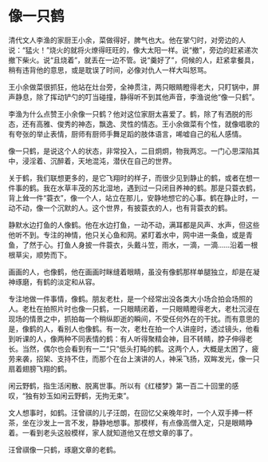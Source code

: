 # 像一只鹤

清代文人李渔的家厨王小余，菜做得好，脾气也大。他在掌勺时，对旁边的人说：“猛火！”烧火的就将火燎得旺旺的，像大太阳一样。说“撤”，旁边的赶紧递次撤下柴火。说“且烧着”，就丢在一边不管。说“羹好了”，伺候的人，赶紧拿餐具，稍有违背他的意思，或是耽误了时间，必像对仇人一样大叫怒骂。 

王小余做菜很抓狂，他站在灶台旁，全神贯注，两只眼睛瞪得老大，只盯锅中，屏声静息，除了挥动铲勺的叮当碰撞，静得听不到其他声音，李渔说他“像一只鹤”。 

李渔为什么点赞王小余像一只鹤？他对这位家厨太喜爱了。鹤，除了有洒脱的形态，还有高雅、俊秀的神态，飘逸、灵性的情态。王小余做菜有个性，就像唱歌的有夸张的举止表情，厨师有厨师手舞足蹈的肢体语言，唏嘘自己的私人感情。 

像一只鹤，是说这个人的状态，非常投入，二目炯炯，物我两忘。一门心思深陷其中，浸淫着、沉醉着，天地混沌，潜伏在自己的世界。 

关于鹤，我们联想更多的，是它飞翔时的样子，而很少见到静止的鹤，或者在想一件事的鹤。我在水草丰茂的苏北湿地，遇到过一只闭目养神的鹤。那是只蓑衣鹤，背上耸一件“蓑衣”，像一个人，站立在那儿，安静地想它的心事。鹤在静止时，一动不动，像一个沉默的人。这个世界，有披蓑衣的人，也有背蓑衣的鹤。 

静默水边打鱼的人像鹤。他在水边打鱼，一动不动，满耳都是风声、水声，但这些他听不到。专注的神情，他只关心鱼和网。紧盯着水中，网中进一条鱼，或是青鱼，了然于心。打鱼人身披一件蓑衣，头戴斗笠，雨水，一滴，一滴……沿着一根根草尖，顺势而下。 

画画的人，也像鹤，他在画画时眯缝着眼睛，虽没有像鹤那样单腿独立，却是在凝神琢磨，有鹤的淡定和从容。 

专注地做一件事情，像鹤。朋友老杜，是一个经常出没各类大小场合拍会场照的人。老杜在拍照片时也像一只鹤，一只眼睛闭着，一只眼睛瞪得老大，老杜沉浸在现场的情景之中，抓拍每一个稍纵即逝的瞬间，不受任何外在的干扰。而有意思的是，像鹤的人，看别人也像鹤。有一次，老杜在拍一个人讲座时，透过镜头，他看到听课的人，像两种不同表情的鹤：有人听得聚精会神，目不转睛，脖子伸得老长。当然，偶尔也会看到有一二“只”低头打盹的鹤。这两个人，大概是太困了，疲劳来袭，招架、支持不住，而那个在台上演讲的人，神采飞扬，双眸发光，像一只扇着翅膀飞翔的鹤。 

闲云野鹤，指生活闲散、脱离世事。所以有《红楼梦》第一百二十回里的感叹，“独有妙玉如闲云野鹤，无拘无束”。 

文人想事时，如鹤。汪曾祺的儿子汪朗，在回忆父亲晚年时，一个人双手捧一杯茶，坐在沙发上一言不发，静静地想事。那模样，有点像高僧入定，只是眼睛睁着。一看到老头这般模样，家人就知道他又在想文章的事了。 

汪曾祺像一只鹤，琢磨文章的老鹤。